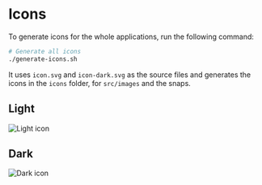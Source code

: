 # Icons

To generate icons for the whole applications, run the following command:

```bash
# Generate all icons
./generate-icons.sh
```

It uses `icon.svg` and `icon-dark.svg` as the source files and generates the
icons in the `icons` folder, for `src/images` and the snaps.

## Light

![Light icon](icon.svg)

## Dark

![Dark icon](icon-dark.svg)
